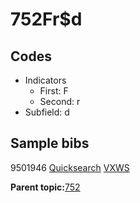 # 752Fr$d

## Codes

-   Indicators
    -   First: F
    -   Second: r
-   Subfield: d

## Sample bibs

9501946 [Quicksearch](https://search.library.yale.edu/catalog/9501946) [VXWS](http://prodorbis.library.yale.edu:7014/vxws/GetHoldingsService?bibId=9501946)

**Parent topic:**[752](../../tags/752/752.md)

